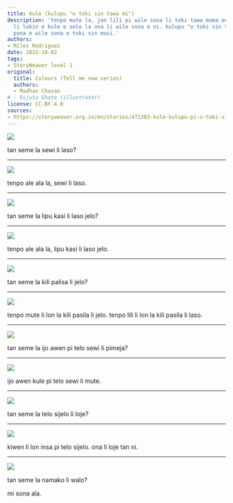 ```yaml
---
title: kule (kulupu "o toki sin tawa mi")
description: 'tenpo mute la, jan lili pi wile sona li toki tawa mama ona tan ni: ona
  li lukin e kule e selo la ona li wile sona e ni. kulupu "o toki sin tawa mi" li
  pana e wile sona e toki sin musi.'
authors:
- Miles Rodriguez
date: 2022-10-02
tags:
- StoryWeaver level 1
original:
  title: Colours (Tell me now series)
  authors:
  - Madhav Chavan
# - Rijuta Ghate (illustrator)
license: CC-BY-4.0
sources:
- https://storyweaver.org.in/en/stories/471383-kule-kulupu-pi-o-toki-sin-tawa-mi
---
```


![](https://storage.googleapis.com/static.storyweaver.org.in/illustration_crops/5965/size7/14a3b7727bfd63a6e9115a8666f19ea9.jpg)

tan seme la sewi li laso?

---

![](https://storage.googleapis.com/static.storyweaver.org.in/illustration_crops/5966/size7/35fcb11dae640fc4d5f937502de8d248.jpg)

tenpo ale ala la, sewi li laso.

---

![](https://storage.googleapis.com/static.storyweaver.org.in/illustration_crops/5967/size7/5f973266e8efbc0f004be351f6e95169.jpg)

tan seme la lipu kasi li laso jelo?

---

![](https://storage.googleapis.com/static.storyweaver.org.in/illustration_crops/5968/size7/88087a47c4bd04f6840b76b723672ed3.jpg)

tenpo ale ala la, lipu kasi li laso jelo.

---

![](https://storage.googleapis.com/static.storyweaver.org.in/illustration_crops/5969/size7/7cc90455b0e43e4e9647d58afda48aa8.jpg)

﻿tan seme la kili palisa li jelo?

---

![](https://storage.googleapis.com/static.storyweaver.org.in/illustration_crops/5970/size7/d13c597983f2c4801fbe8437cdb14940.jpg)

tenpo mute li lon la kili pasila li jelo. tenpo lili li lon la kili pasila li laso.

---

![](https://storage.googleapis.com/static.storyweaver.org.in/illustration_crops/5971/size7/4a8fa198e74a4e8fc90e87276a64bbb1.jpg)

﻿tan seme la ijo awen pi telo sewi li pimeja?

---

![](https://storage.googleapis.com/static.storyweaver.org.in/illustration_crops/5972/size7/e52fb2150212e6fcfa36fa6d1048572a.jpg)

ijo awen kule pi telo sewi li mute.

---

![](https://storage.googleapis.com/static.storyweaver.org.in/illustration_crops/5973/size7/d0d0f57eb2cd2f5c8a9bc260bc5fffe7.jpg)

tan seme la telo sijelo li loje?

---

![](https://storage.googleapis.com/static.storyweaver.org.in/illustration_crops/5974/size7/fe3b380b332f9894e06498a37907bd95.jpg)

kiwen li lon insa pi telo sijelo. ona li loje tan ni.

---

![](https://storage.googleapis.com/static.storyweaver.org.in/illustration_crops/5975/size7/841b678fc48491539763e8df12bfaaea.jpg)

tan seme la namako li walo?

mi sona ala.
